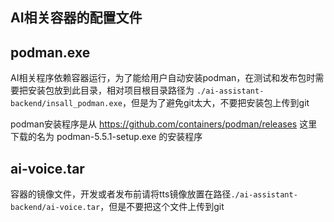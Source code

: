 ## AI相关容器的配置文件

## podman.exe
AI相关程序依赖容器运行，为了能给用户自动安装podman，在测试和发布包时需要把安装包放到此目录，相对项目根目录路径为 ```./ai-assistant-backend/insall_podman.exe```，但是为了避免git太大，不要把安装包上传到git

podman安装程序是从 https://github.com/containers/podman/releases 这里下载的名为 podman-5.5.1-setup.exe 的安装程序

## ai-voice.tar
容器的镜像文件，开发或者发布前请将tts镜像放置在路径```./ai-assistant-backend/ai-voice.tar```，但是不要把这个文件上传到git